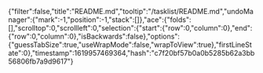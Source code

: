 {"filter":false,"title":"README.md","tooltip":"/tasklist/README.md","undoManager":{"mark":-1,"position":-1,"stack":[]},"ace":{"folds":[],"scrolltop":0,"scrollleft":0,"selection":{"start":{"row":0,"column":0},"end":{"row":0,"column":0},"isBackwards":false},"options":{"guessTabSize":true,"useWrapMode":false,"wrapToView":true},"firstLineState":0},"timestamp":1619957469364,"hash":"c7f20bf57b0a0b5285b62a3bb56806fb7a9d9617"}